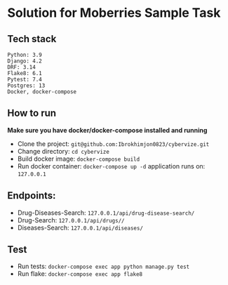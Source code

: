 # Solution for Moberries Sample Task

## Tech stack
    Python: 3.9
    Django: 4.2
    DRF: 3.14
    Flake8: 6.1
    Pytest: 7.4
    Postgres: 13
    Docker, docker-compose

## How to run
**Make sure you have docker/docker-compose installed and running**

- Clone the project: `git@github.com:Ibrokhimjon0823/cybervize.git`
- Change directory: `cd cybervize`
- Build docker image: `docker-compose build`
- Run docker container: `docker-compose up -d`
  application runs on: `127.0.0.1`
  
## Endpoints:
  - Drug-Diseases-Search: `127.0.0.1/api/drug-disease-search/`
  - Drug-Search: `127.0.0.1/api/drugs//`
  - Diseases-Search: `127.0.0.1/api/diseases/`
  
## Test 
- Run tests: `docker-compose exec app python manage.py test`
- Run flake: `docker-compose exec app flake8`
